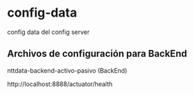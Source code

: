 # config-data
config data del config server

Archivos de configuración para BackEnd
-

nttdata-backend-activo-pasivo (BackEnd)

http://localhost:8888/actuator/health
